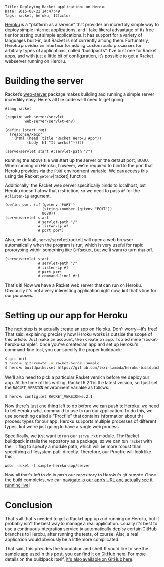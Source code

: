     Title: Deploying Racket applications on Heroku
    Date: 2015-08-22T14:47:49
    Tags: racket, heroku, 12factor

[Heroku][heroku] is a "platform as a service" that provides an incredibly simple way to deploy simple internet applications, and I take liberal advantage of its free tier for testing out simple applications. It has support for a variety of languages built-in, but Racket is not currently among them. Fortunately, Heroku provides an interface for adding custom build processes for arbitrary types of applications, called “buildpacks”. I've built one for Racket apps, and with just a little bit of configuration, it’s possible to get a Racket webserver running on Heroku.

# Building the server

Racket's [web-server][racket-web-server] package makes building and running a simple server incredibly easy. Here's all the code we'll need to get going:

```racket
#lang racket

(require web-server/servlet
         web-server/servlet-env)

(define (start req)
  (response/xexpr
   '(html (head (title "Racket Heroku App"))
          (body (h1 "It works!")))))

(serve/servlet start #:servlet-path "/")
```

Running the above file will start up the server on the default port, 8080. When running on Heroku, however, we're required to bind to the port that Heroku provides via the `PORT` environment variable. We can access this using the Racket `getenv`[racket] function.

Additionally, the Racket web server specifically binds to localhost, but Heroku doesn't allow that restriction, so we need to pass `#f` for the `#:listen-ip` argument.

```racket
(define port (if (getenv "PORT")
                 (string->number (getenv "PORT"))
                 8080))
(serve/servlet start
               #:servlet-path "/"
               #:listen-ip #f
               #:port port)
```

Also, by default, `serve/servlet`[racket] will open a web browser automatically when the program is run, which is very useful for rapid prototyping within something like DrRacket, but we'll want to turn that off.

```racket
(serve/servlet start
               #:servlet-path "/"
               #:listen-ip #f
               #:port port
               #:command-line? #t)
```

That's it! Now we have a Racket web server that can run on Heroku. Obviously it's not a very interesting application right now, but that's fine for our purposes.

# Setting up our app for Heroku

The next step is to actually create an app on Heroku. Don't worry—it's free! That said, explaining precisely how Heroku works is outside the scope of this article. Just make an account, then create an app. I called mine "racket-heroku-sample". Once you've created an app and set up Heroku's command-line tool, you can specify the proper buildpack:

```sh
$ git init
$ heroku git:remote -a racket-heroku-sample
$ heroku buildpacks:set https://github.com/lexi-lambda/heroku-buildpack-racket
```

We'll also need to pick a particular Racket version before we deploy our app. At the time of this writing, Racket 6.2.1 is the latest version, so I just set the `RACKET_VERSION` environment variable as follows:

```sh
$ heroku config:set RACKET_VERSION=6.2.1
```

Now there's just one thing left to do before we can push to Heroku: we need to tell Heroku what command to use to run our application. To do this, we use something called a "Procfile" that contains information about the process types for our app. Heroku supports multiple processes of different types, but we're just going to have a single web process.

Specifically, we just want to run our `serve.rkt` module. The Racket buildpack installs the repository as a package, so we can run `racket` with the `-l` flag to specify a module path, which will be more robust than specifying a filesystem path directly. Therefore, our Procfile will look like this:

```
web: racket -l sample-heroku-app/server
```

Now all that's left to do is push our repository to Heroku's git remote. Once the build completes, we can [navigate to our app's URL and actually see it running live][app-url]!

# Conclusion

That's all that's needed to get a Racket app up and running on Heroku, but it probably isn't the best way to manage a real application. Usually it's best to use a continuous integration service to automatically deploy certain GitHub branches to Heroku, after running the tests, of course. Also, a real application would obviously be a little more complicated.

That said, this provides the foundation and shell. If you'd like to see the sample app used in this post, you can [find it on GitHub here][app-repo]. For more details on the buildpack itself, [it's also available on GitHub here][buildpack-repo].


[app-repo]: https://github.com/lexi-lambda/racket-sample-heroku-app
[app-url]: https://racket-heroku-sample.herokuapp.com
[buildpack-repo]: https://github.com/lexi-lambda/heroku-buildpack-racket
[heroku]: https://www.heroku.com
[racket-web-server]: http://docs.racket-lang.org/web-server/index.html
